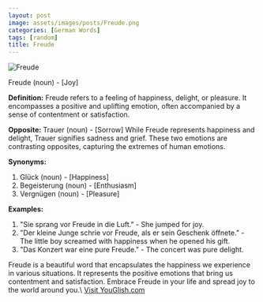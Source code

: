 ```yaml
---
layout: post
image: assets/images/posts/Freude.png
categories: [German Words]
tags: [random]
title: Freude
---
```


![Freude](https://images.unsplash.com/photo-1515746544895-6cedb999135f)

Freude (noun) - [Joy]

**Definition:**
Freude refers to a feeling of happiness, delight, or pleasure. It encompasses a positive and uplifting emotion, often accompanied by a sense of contentment or satisfaction.

**Opposite:**
Trauer (noun) - [Sorrow]
While Freude represents happiness and delight, Trauer signifies sadness and grief. These two emotions are contrasting opposites, capturing the extremes of human emotions.

**Synonyms:**
1. Glück (noun) - [Happiness]
2. Begeisterung (noun) - [Enthusiasm]
3. Vergnügen (noun) - [Pleasure]

**Examples:**
1. "Sie sprang vor Freude in die Luft." - She jumped for joy.
2. "Der kleine Junge schrie vor Freude, als er sein Geschenk öffnete." - The little boy screamed with happiness when he opened his gift.
3. "Das Konzert war eine pure Freude." - The concert was pure delight.

Freude is a beautiful word that encapsulates the happiness we experience in various situations. It represents the positive emotions that bring us contentment and satisfaction. Embrace Freude in your life and spread joy to the world around you.\ <a id="yg-widget-0" class="youglish-widget" data-query="Freude" data-lang="german" data-components="8412" data-auto-start="0" data-bkg-color="theme_light" data-title="How%20to%20pronounce%20Freude%20in%20German"  rel="nofollow" href="https://youglish.com">Visit YouGlish.com</a><script async src="https://youglish.com/public/emb/widget.js" charset="utf-8"></script>